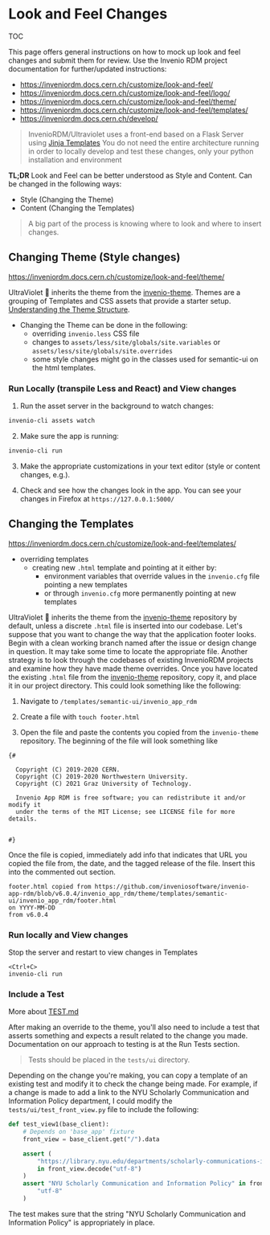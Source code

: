 # Look and Feel Changes

TOC


This page offers general instructions on how to mock up look and feel changes and submit them for review. Use the Invenio RDM project documentation for further/updated instructions:
- <https://inveniordm.docs.cern.ch/customize/look-and-feel/>
- <https://inveniordm.docs.cern.ch/customize/look-and-feel/logo/>
- <https://inveniordm.docs.cern.ch/customize/look-and-feel/theme/>
- <https://inveniordm.docs.cern.ch/customize/look-and-feel/templates/>
- <https://inveniordm.docs.cern.ch/develop/>

> InvenioRDM/Ultraviolet uses a front-end based on a Flask Server using [Jinja Templates](https://jinja.palletsprojects.com/en/3.1.x/)
> You do not need the entire architecture running in order to locally develop and test these changes, only your python installation and environment

**TL;DR**
Look and Feel can be better understood as Style and Content. Can be changed in the following ways:
- Style (Changing the Theme)
- Content (Changing the Templates)

> A big part of the process is knowing where to look and where to insert changes.

## Changing Theme (Style changes)

<https://inveniordm.docs.cern.ch/customize/look-and-feel/theme/>  

UltraViolet 💜 inherits the theme from the [invenio-theme](https://github.com/inveniosoftware/invenio-theme). Themes are a grouping of Templates and CSS assets that provide a starter setup.
[Understanding the Theme Structure](https://inveniordm.docs.cern.ch/develop/topics/theming/).

- Changing the Theme can be done in the following:
  - overriding `invenio.less` CSS file
  - changes to `assets/less/site/globals/site.variables` or `assets/less/site/globals/site.overrides`
  - some style changes might go in the classes used for semantic-ui on the html templates.

### Run Locally (transpile Less and React) and View changes

1. Run the asset server in the background to watch changes:
  ```sh
  invenio-cli assets watch
  ```

2. Make sure the app is running:
  ```sh
  invenio-cli run
  ```

3. Make the appropriate customizations in your text editor (style or content changes, e.g.).

4. Check and see how the changes look in the app. You can see your changes in Firefox at `https://127.0.0.1:5000/`

## Changing the Templates

<https://inveniordm.docs.cern.ch/customize/look-and-feel/templates/>

- overriding templates
  - creating new `.html` template and pointing at it either by:
    - environment variables that override values in the `invenio.cfg` file pointing a new templates
    - or through `invenio.cfg` more permanently pointing at new templates

UltraViolet 💜 inherits the theme from the [invenio-theme](https://github.com/inveniosoftware/invenio-theme) repository by default, unless a discrete `.html` file is inserted into our codebase. 
Let's suppose that you want to change the way that the application footer looks. Begin with a clean working branch named after the issue or design change in question. It may take some time to locate the appropriate file. Another strategy is to look through the codebases of existing InvenioRDM projects and examine how they have made theme overrides. Once you have located the existing `.html` file from the [invenio-theme](https://github.com/inveniosoftware/invenio-theme) repository, copy it, and place it in our project directory. This could look something like the following:

1. Navigate to `/templates/semantic-ui/invenio_app_rdm`

2. Create a file with `touch footer.html`

3. Open the file and paste the contents you copied from the `invenio-theme` repository. The beginning of the file will look something like

```
{#

  Copyright (C) 2019-2020 CERN.
  Copyright (C) 2019-2020 Northwestern University.
  Copyright (C) 2021 Graz University of Technology.

  Invenio App RDM is free software; you can redistribute it and/or modify it
  under the terms of the MIT License; see LICENSE file for more details.


#}
```
Once the file is copied, immediately add info that indicates that URL you copied the file from, the date, and the tagged release of the file. Insert this into the commented out section.

```
footer.html copied from https://github.com/inveniosoftware/invenio-app-rdm/blob/v6.0.4/invenio_app_rdm/theme/templates/semantic-ui/invenio_app_rdm/footer.html
on YYYY-MM-DD
from v6.0.4
```

### Run locally and View changes

Stop the server and restart to view changes in Templates
```
<Ctrl+C>
invenio-cli run
```

### Include a Test

More about [TEST.md](../TEST.md)

After making an override to the theme, you'll also need to include a test that asserts something and expects a result related to the change you made. Documentation on our approach to testing is at the Run Tests section.

> Tests should be placed in the `tests/ui` directory.

Depending on the change you're making, you can copy a template of an existing test and modify it to check the change being made. For example, if a change is made to add a link to the NYU Scholarly Communication and Information Policy department, I could modify the `tests/ui/test_front_view.py` file to include the following:

```python
def test_view1(base_client):
    # Depends on 'base_app' fixture
    front_view = base_client.get("/").data

    assert (
        "https://library.nyu.edu/departments/scholarly-communications-information-policy/"
        in front_view.decode("utf-8")
    )
    assert "NYU Scholarly Communication and Information Policy" in front_view.decode(
        "utf-8"
    )
```
The test makes sure that the string "NYU Scholarly Communication and Information Policy" is appropriately in place.

